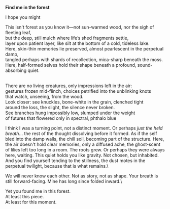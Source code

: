 **Find me in the forest**



I hope you might



This isn't forest as you know it—not sun-warmed wood, nor the sigh of fleeting leaf,\
but the deep, still mulch where life’s shed fragments settle,\
layer upon patient layer, like silt at the bottom of a cold, tideless lake.\
Here, skin-thin memories lie preserved, almost pearlescent in the perpetual damp,\
tangled perhaps with shards of recollection, mica-sharp beneath the moss.\
Here, half-formed selves hold their shape beneath a profound, sound-absorbing quiet.

\
There are no living creatures, only impressions left in the air:\
gestures frozen mid-flinch, choices petrified into the unblinking knots\
that watch, unseeing, from the wood.\
Look closer: see knuckles, bone-white in the grain, clenched tight\
around the loss, the slight, the silence never broken.\
See branches hung impossibly low, slumped under the weight\
of futures that flowered only in spectral, phthalo blue



I think I was a turning point, not a distinct moment. Or perhaps *just the held breath*... the rest of the thought dissolving before it formed. As if the self bled into the damp walls, the chill soil, becoming part of the structure. Here, the air doesn't hold clear memories, only a diffused ache, the ghost-scent of lilies left too long in a room. The roots grew. Or perhaps they were always here, waiting. This quiet holds you like gravity. Not chosen, but inhabited. And you find yourself tending to the stillness, the dust motes in the perpetual twilight, because that is what remains.\




We will never know each other. Not as story, not as shape. Your breath is still forward-facing. Mine has long since folded inward.\


Yet you found me in this forest.\
At least this piece.\
At least for this moment.
